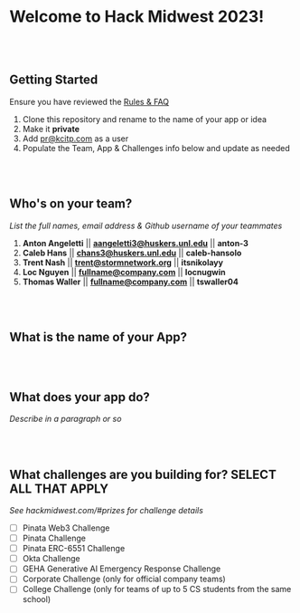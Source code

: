 # Welcome to Hack Midwest 2023!
<br /><br />


## Getting Started
Ensure you have reviewed the [Rules & FAQ](https://hackmidwest.com/#faq)
1. Clone this repository and rename to the name of your app or idea
2. Make it **private**
3. Add pr@kcitp.com as a user
4. Populate the Team, App & Challenges info below and update as needed

<br /><br />

## Who's on your team?
*List the full names,  email address & Github username of your teammates*

1.   **Anton Angeletti**  || **aangeletti3@huskers.unl.edu** || **anton-3**
2.   **Caleb Hans**  || **chans3@huskers.unl.edu** || **caleb-hansolo**
3.   **Trent Nash**  || **trent@stormnetwork.org** || **itsnikolayy**
4.   **Loc Nguyen**  || **fullname@company.com** || **locnugwin**
5.   **Thomas Waller**  || **fullname@company.com** || **tswaller04**

<br /><br />


## What is the name of your App?

<br /><br />
## What does your app do?
*Describe in a paragraph or so*

<br /><br />


## What challenges are you building for? SELECT ALL THAT APPLY
*See hackmidwest.com/#prizes for challenge details*
- [ ]  Pinata Web3 Challenge
- [ ]  Pinata Challenge
- [ ]  Pinata ERC-6551 Challenge
- [ ]  Okta Challenge
- [ ]  GEHA Generative AI Emergency Response Challenge
- [ ]  Corporate Challenge (only for official company teams)
- [ ]  College Challenge (only for teams of up to 5 CS students from the same school)

<br /><br />




